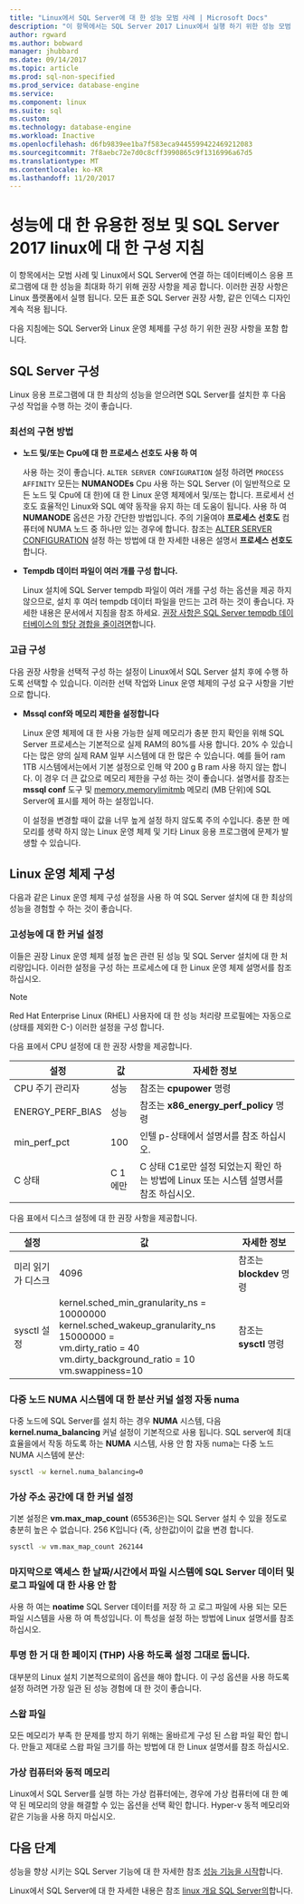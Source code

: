```yaml
---
title: "Linux에서 SQL Server에 대 한 성능 모범 사례 | Microsoft Docs"
description: "이 항목에서는 SQL Server 2017 Linux에서 실행 하기 위한 성능 모범 사례 및 지침 제공."
author: rgward
ms.author: bobward
manager: jhubbard
ms.date: 09/14/2017
ms.topic: article
ms.prod: sql-non-specified
ms.prod_service: database-engine
ms.service: 
ms.component: linux
ms.suite: sql
ms.custom: 
ms.technology: database-engine
ms.workload: Inactive
ms.openlocfilehash: d6fb9839ee1ba7f583eca9445599422469212083
ms.sourcegitcommit: 7f8aebc72e7d0c8cff3990865c9f1316996a67d5
ms.translationtype: MT
ms.contentlocale: ko-KR
ms.lasthandoff: 11/20/2017
---
```

# <a name="performance-best-practices-and-configuration-guidelines-for-sql-server-2017-on-linux"></a>성능에 대 한 유용한 정보 및 SQL Server 2017 linux에 대 한 구성 지침

이 항목에서는 모범 사례 및 Linux에서 SQL Server에 연결 하는 데이터베이스 응용 프로그램에 대 한 성능을 최대화 하기 위해 권장 사항을 제공 합니다. 이러한 권장 사항은 Linux 플랫폼에서 실행 됩니다. 모든 표준 SQL Server 권장 사항, 같은 인덱스 디자인 계속 적용 됩니다.

다음 지침에는 SQL Server와 Linux 운영 체제를 구성 하기 위한 권장 사항을 포함 합니다.

## <a name="sql-server-configuration"></a>SQL Server 구성

Linux 응용 프로그램에 대 한 최상의 성능을 얻으려면 SQL Server를 설치한 후 다음 구성 작업을 수행 하는 것이 좋습니다.

### <a name="best-practices"></a>최선의 구현 방법

- **노드 및/또는 Cpu에 대 한 프로세스 선호도 사용 하 여**

   사용 하는 것이 좋습니다. `ALTER SERVER CONFIGURATION` 설정 하려면 `PROCESS AFFINITY` 모든는 **NUMANODEs** Cpu 사용 하는 SQL Server (이 일반적으로 모든 노드 및 Cpu에 대 한)에 대 한 Linux 운영 체제에서 및/또는 합니다. 프로세서 선호도 효율적인 Linux와 SQL 예약 동작을 유지 하는 데 도움이 됩니다. 사용 하 여 **NUMANODE** 옵션은 가장 간단한 방법입니다. 주의 기울여야 **프로세스 선호도** 컴퓨터에 NUMA 노드 중 하나만 있는 경우에 합니다.  참조는 [ALTER SERVER CONFIGURATION](../t-sql/statements/alter-server-configuration-transact-sql.md) 설정 하는 방법에 대 한 자세한 내용은 설명서 **프로세스 선호도**합니다.

- **Tempdb 데이터 파일이 여러 개를 구성 합니다.**

   Linux 설치에 SQL Server tempdb 파일이 여러 개를 구성 하는 옵션을 제공 하지 않으므로, 설치 후 여러 tempdb 데이터 파일을 만드는 고려 하는 것이 좋습니다. 자세한 내용은 문서에서 지침을 참조 하세요. [권장 사항은 SQL Server tempdb 데이터베이스의 할당 경합을 줄이려면](https://support.microsoft.com/en-us/help/2154845/recommendations-to-reduce-allocation-contention-in-sql-server-tempdb-d)합니다.

### <a name="advanced-configuration"></a>고급 구성

다음 권장 사항을 선택적 구성 하는 설정이 Linux에서 SQL Server 설치 후에 수행 하도록 선택할 수 있습니다. 이러한 선택 작업와 Linux 운영 체제의 구성 요구 사항을 기반으로 합니다.

- **Mssql conf와 메모리 제한을 설정합니다**

   Linux 운영 체제에 대 한 사용 가능한 실제 메모리가 충분 한지 확인을 위해 SQL Server 프로세스는 기본적으로 실제 RAM의 80%를 사용 합니다. 20% 수 있습니다는 많은 양의 실제 RAM 일부 시스템에 대 한 많은 수 있습니다. 예를 들어 ram 1TB 시스템에서는에서 기본 설정으로 인해 약 200 g B ram 사용 하지 않는 합니다. 이 경우 더 큰 값으로 메모리 제한을 구성 하는 것이 좋습니다. 설명서를 참조는 **mssql conf** 도구 및 [memory.memorylimitmb](sql-server-linux-configure-mssql-conf.md#memorylimit) 메모리 (MB 단위)에 SQL Server에 표시를 제어 하는 설정입니다.

   이 설정을 변경할 때이 값을 너무 높게 설정 하지 않도록 주의 수입니다. 충분 한 메모리를 생략 하지 않는 Linux 운영 체제 및 기타 Linux 응용 프로그램에 문제가 발생할 수 있습니다.

## <a name="linux-os-configuration"></a>Linux 운영 체제 구성

다음과 같은 Linux 운영 체제 구성 설정을 사용 하 여 SQL Server 설치에 대 한 최상의 성능을 경험할 수 하는 것이 좋습니다.

### <a name="kernel-settings-for-high-performance"></a>고성능에 대 한 커널 설정

이들은 권장 Linux 운영 체제 설정 높은 관련 된 성능 및 SQL Server 설치에 대 한 처리량입니다. 이러한 설정을 구성 하는 프로세스에 대 한 Linux 운영 체제 설명서를 참조 하십시오.



> [!Note]
> Red Hat Enterprise Linux (RHEL) 사용자에 대 한 성능 처리량 프로필에는 자동으로 (상태를 제외한 C-) 이러한 설정을 구성 합니다.

다음 표에서 CPU 설정에 대 한 권장 사항을 제공합니다.

| 설정 | 값 | 자세한 정보 |
|---|---|---|
| CPU 주기 관리자 | 성능 | 참조는 **cpupower** 명령 |
| ENERGY_PERF_BIAS | 성능 | 참조는 **x86_energy_perf_policy** 명령 |
| min_perf_pct | 100 | 인텔 p-상태에서 설명서를 참조 하십시오. |
| C 상태 | C 1에만 | C 상태 C1로만 설정 되었는지 확인 하는 방법에 Linux 또는 시스템 설명서를 참조 하십시오. |

다음 표에서 디스크 설정에 대 한 권장 사항을 제공합니다.

| 설정 | 값 | 자세한 정보 |
|---|---|---|
| 미리 읽기가 디스크 | 4096 | 참조는 **blockdev** 명령 |
| sysctl 설정 | kernel.sched_min_granularity_ns = 10000000<br/>kernel.sched_wakeup_granularity_ns 15000000 =<br/>vm.dirty_ratio = 40<br/>vm.dirty_background_ratio = 10<br/>vm.swappiness=10 | 참조는 **sysctl** 명령 |

### <a name="kernel-setting-auto-numa-balancing-for-multi-node-numa-systems"></a>다중 노드 NUMA 시스템에 대 한 분산 커널 설정 자동 numa

다중 노드에 SQL Server를 설치 하는 경우 **NUMA** 시스템, 다음 **kernel.numa_balancing** 커널 설정이 기본적으로 사용 됩니다. SQL server에 최대 효율을에서 작동 하도록 하는 **NUMA** 시스템, 사용 안 함 자동 numa는 다중 노드 NUMA 시스템에 분산:

```bash
sysctl -w kernel.numa_balancing=0
```

### <a name="kernel-settings-for-virtual-address-space"></a>가상 주소 공간에 대 한 커널 설정

기본 설정은 **vm.max_map_count** (65536은)는 SQL Server 설치 수 있을 정도로 충분히 높은 수 없습니다. 256 K입니다 (즉, 상한값)이이 값을 변경 합니다.

```bash
sysctl -w vm.max_map_count 262144
```

### <a name="disable-last-accessed-datetime-on-file-systems-for-sql-server-data-and-log-files"></a>마지막으로 액세스 한 날짜/시간에서 파일 시스템에 SQL Server 데이터 및 로그 파일에 대 한 사용 안 함

사용 하 여는 **noatime** SQL Server 데이터를 저장 하 고 로그 파일에 사용 되는 모든 파일 시스템을 사용 하 여 특성입니다. 이 특성을 설정 하는 방법에 Linux 설명서를 참조 하십시오.

### <a name="leave-transparent-huge-pages-thp-enabled"></a>투명 한 거 대 한 페이지 (THP) 사용 하도록 설정 그대로 둡니다.

대부분의 Linux 설치 기본적으로의이 옵션을 해야 합니다. 이 구성 옵션을 사용 하도록 설정 하려면 가장 일관 된 성능 경험에 대 한 것이 좋습니다.

### <a name="swapfile"></a>스왑 파일

모든 메모리가 부족 한 문제를 방지 하기 위해는 올바르게 구성 된 스왑 파일 확인 합니다. 만들고 제대로 스왑 파일 크기를 하는 방법에 대 한 Linux 설명서를 참조 하십시오.

### <a name="virtual-machines-and-dynamic-memory"></a>가상 컴퓨터와 동적 메모리

Linux에서 SQL Server를 실행 하는 가상 컴퓨터에는, 경우에 가상 컴퓨터에 대 한 예약 된 메모리의 양을 해결할 수 있는 옵션을 선택 확인 합니다. Hyper-v 동적 메모리와 같은 기능을 사용 하지 마십시오.

## <a name="next-steps"></a>다음 단계

성능을 향상 시키는 SQL Server 기능에 대 한 자세한 참조 [성능 기능을 시작](sql-server-linux-performance-get-started.md)합니다.

Linux에서 SQL Server에 대 한 자세한 내용은 참조 [linux 개요 SQL Server의](sql-server-linux-overview.md)합니다.
